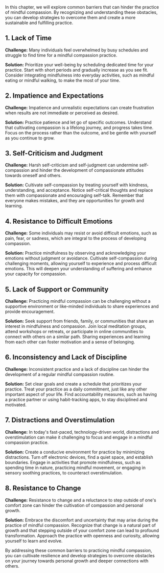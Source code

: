 
In this chapter, we will explore common barriers that can hinder the practice of mindful compassion. By recognizing and understanding these obstacles, you can develop strategies to overcome them and create a more sustainable and fulfilling practice.

1\. Lack of Time
---------------

**Challenge:** Many individuals feel overwhelmed by busy schedules and struggle to find time for a mindful compassion practice.

**Solution:** Prioritize your well-being by scheduling dedicated time for your practice. Start with short periods and gradually increase as you see fit. Consider integrating mindfulness into everyday activities, such as mindful eating or mindful walking, to make the most of your time.

2\. Impatience and Expectations
------------------------------

**Challenge:** Impatience and unrealistic expectations can create frustration when results are not immediate or perceived as desired.

**Solution:** Practice patience and let go of specific outcomes. Understand that cultivating compassion is a lifelong journey, and progress takes time. Focus on the process rather than the outcome, and be gentle with yourself as you continue to grow.

3\. Self-Criticism and Judgment
------------------------------

**Challenge:** Harsh self-criticism and self-judgment can undermine self-compassion and hinder the development of compassionate attitudes towards oneself and others.

**Solution:** Cultivate self-compassion by treating yourself with kindness, understanding, and acceptance. Notice self-critical thoughts and replace them with compassionate and encouraging self-talk. Remember that everyone makes mistakes, and they are opportunities for growth and learning.

4\. Resistance to Difficult Emotions
-----------------------------------

**Challenge:** Some individuals may resist or avoid difficult emotions, such as pain, fear, or sadness, which are integral to the process of developing compassion.

**Solution:** Practice mindfulness by observing and acknowledging your emotions without judgment or avoidance. Cultivate self-compassion during challenging moments, allowing yourself to experience and process difficult emotions. This will deepen your understanding of suffering and enhance your capacity for compassion.

5\. Lack of Support or Community
-------------------------------

**Challenge:** Practicing mindful compassion can be challenging without a supportive environment or like-minded individuals to share experiences and provide encouragement.

**Solution:** Seek support from friends, family, or communities that share an interest in mindfulness and compassion. Join local meditation groups, attend workshops or retreats, or participate in online communities to connect with others on a similar path. Sharing experiences and learning from each other can foster motivation and a sense of belonging.

6\. Inconsistency and Lack of Discipline
---------------------------------------

**Challenge:** Inconsistent practice and a lack of discipline can hinder the development of a regular mindful compassion routine.

**Solution:** Set clear goals and create a schedule that prioritizes your practice. Treat your practice as a daily commitment, just like any other important aspect of your life. Find accountability measures, such as having a practice partner or using habit-tracking apps, to stay disciplined and motivated.

7\. Distractions and Overstimulation
-----------------------------------

**Challenge:** In today's fast-paced, technology-driven world, distractions and overstimulation can make it challenging to focus and engage in a mindful compassion practice.

**Solution:** Create a conducive environment for practice by minimizing distractions. Turn off electronic devices, find a quiet space, and establish boundaries. Engage in activities that promote mindfulness, such as spending time in nature, practicing mindful movement, or engaging in sensory soothing practices, to counteract overstimulation.

8\. Resistance to Change
-----------------------

**Challenge:** Resistance to change and a reluctance to step outside of one's comfort zone can hinder the cultivation of compassion and personal growth.

**Solution:** Embrace the discomfort and uncertainty that may arise during the practice of mindful compassion. Recognize that change is a natural part of growth and that stepping outside of your comfort zone can lead to profound transformation. Approach the practice with openness and curiosity, allowing yourself to learn and evolve.

By addressing these common barriers to practicing mindful compassion, you can cultivate resilience and develop strategies to overcome obstacles on your journey towards personal growth and deeper connections with others.

